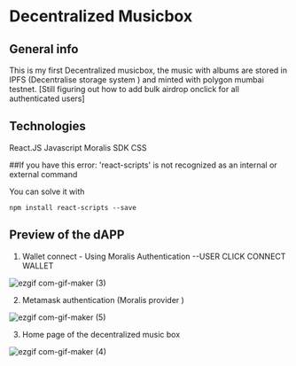 # Decentralized Musicbox


## General info
This is my first Decentralized musicbox,  the music with albums are stored in IPFS (Decentralise storage system ) and minted with polygon mumbai testnet. [Still figuring out how to add bulk airdrop onclick for all authenticated users]

## Technologies
React.JS
Javascript
Moralis SDK 
CSS 


##If you have this error:
'react-scripts' is not recognized as an internal or external command

You can solve it with 
```
npm install react-scripts --save
```


## Preview of the dAPP 

1) Wallet connect - Using Moralis Authentication --USER CLICK CONNECT WALLET

![ezgif com-gif-maker (3)](https://user-images.githubusercontent.com/101921758/161101626-1eb3e183-7ca3-4526-ab86-8ee720c91aa1.gif)


2) Metamask authentication (Moralis provider ) 

![ezgif com-gif-maker (5)](https://user-images.githubusercontent.com/101921758/161104523-922e5dd6-5a1d-4a68-8513-ee29f7fa8394.gif)


3) Home page of the decentralized music box

![ezgif com-gif-maker (4)](https://user-images.githubusercontent.com/101921758/161103168-0e52e689-375d-45c9-a7bd-3c206850f742.gif)



